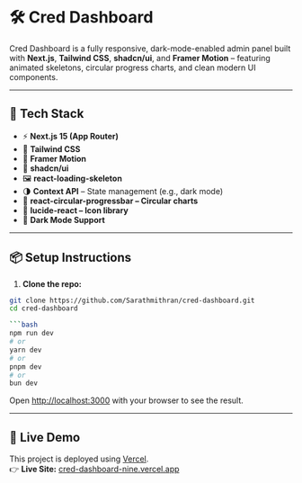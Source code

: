 # 🛠️ Cred Dashboard

Cred Dashboard is a fully responsive, dark-mode-enabled admin panel built with **Next.js**, **Tailwind CSS**, **shadcn/ui**, and **Framer Motion** – featuring animated skeletons, circular progress charts, and clean modern UI components.

---

## 🚀 Tech Stack

- ⚡ **Next.js 15 (App Router)**
- 🎨 **Tailwind CSS**
- 🧠 **Framer Motion**
- 💅 **shadcn/ui**
- 🖼️ **react-loading-skeleton**
- 🌗 **Context API** – State management (e.g., dark mode)
- 🔵 **react-circular-progressbar – Circular charts**
- 🧩 **lucide-react – Icon library**
- 🌙 **Dark Mode Support**

---

## 📦 Setup Instructions

1. **Clone the repo:**

```bash
git clone https://github.com/Sarathmithran/cred-dashboard.git
cd cred-dashboard

```bash
npm run dev
# or
yarn dev
# or
pnpm dev
# or
bun dev
```

Open [http://localhost:3000](http://localhost:3000) with your browser to see the result.

---

## 🚀 Live Demo

This project is deployed using [Vercel](https://vercel.com).  
👉 **Live Site:** [cred-dashboard-nine.vercel.app](https://cred-dashboard-nine.vercel.app)